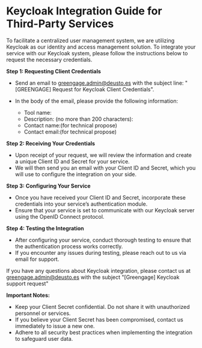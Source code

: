 # Keycloak Integration Guide for Third-Party Services

To facilitate a centralized user management system, we are utilizing Keycloak as our identity and access management solution. To integrate your service with our Keycloak system, please follow the instructions below to request the necessary credentials.

**Step 1: Requesting Client Credentials**

- Send an email to greengage.admin@deusto.es with the subject line: "[GREENGAGE] Request for Keycloak Client Credentials".
- In the body of the email, please provide the following information:

  - Tool name:
  - Description: (no more than 200 characters):
  - Contact name:(for technical propose)
  - Contact email:(for technical propose)

**Step 2: Receiving Your Credentials**

- Upon receipt of your request, we will review the information and create a unique Client ID and Secret for your service.
- We will then send you an email with your Client ID and Secret, which you will use to configure the integration on your side.

**Step 3: Configuring Your Service**

- Once you have received your Client ID and Secret, incorporate these credentials into your service’s authentication module.
- Ensure that your service is set to communicate with our Keycloak server using the OpenID Connect protocol.

**Step 4: Testing the Integration**

- After configuring your service, conduct thorough testing to ensure that the authentication process works correctly.
- If you encounter any issues during testing, please reach out to us via email for support.

If you have any questions about Keycloak integration, please contact us at greengage.admin@deusto.es with the subject "[Greengage] Keycloak support request"

**Important Notes:**

- Keep your Client Secret confidential. Do not share it with unauthorized personnel or services.
- If you believe your Client Secret has been compromised, contact us immediately to issue a new one.
- Adhere to all security best practices when implementing the integration to safeguard user data.
